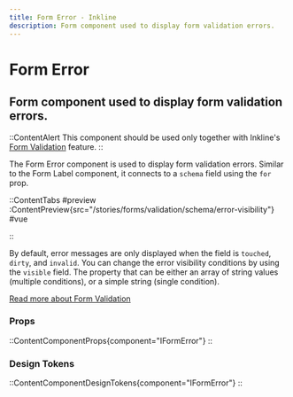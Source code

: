 ```yaml
---
title: Form Error - Inkline
description: Form component used to display form validation errors.
---
```


# Form Error
## Form component used to display form validation errors.

::ContentAlert
This component should be used only together with Inkline's [Form Validation](/docs/forms/validation) feature. 
::

The Form Error component is used to display form validation errors. Similar to the Form Label component, it connects to a `schema` field using the `for` prop.

::ContentTabs
#preview
:ContentPreview{src="/stories/forms/validation/schema/error-visibility"}
#vue
<!-- Autodocs{src="@inkline/inkline/stories/forms/validation/schema/error-visibility.raw.vue" lang="vue"} -->
::

By default, error messages are only displayed when the field is `touched`, `dirty`, and `invalid`. You can change the error visibility conditions by using the `visible` field. The property that can be either an array of string values (multiple conditions), or a simple string (single condition).

[Read more about Form Validation](/docs/forms/validation)

### Props
::ContentComponentProps{component="IFormError"}
::

### Design Tokens
::ContentComponentDesignTokens{component="IFormError"}
::
